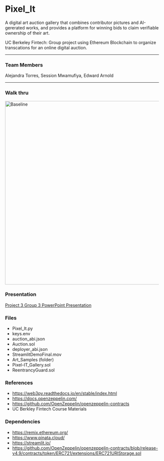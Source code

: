 # Pixel_It
A digital art auction gallery that combines contributor pictures and AI-gererated works, and provides a platform for winning bids to claim verifiable ownership of their art.
 
UC Berkeley Fintech: Group project using Ethereum Blockchain to organize transcations for an online digital auction.
___

### Team Members  
Alejandra Torres, Session Mwamufiya, Edward Arnold
___


### Walk thru 

<img src="IMAGE_PLACEHOLDER.png" alt="Baseline" width="600"/>


### Presentation
[Project 3 Group 3 PowerPoint Presentation](Project_3-Group_3.pptx)

### Files
- Pixel_It.py
- keys.env
- auction_abi.json
- Auction.sol 
- deployer_abi.json
- StreamlitDemoFinal.mov
- Art_Samples (folder)
- Pixel-IT_Gallery.sol
- ReentrancyGuard.sol

### References
- https://web3py.readthedocs.io/en/stable/index.html
- https://docs.openzeppelin.com/  
- https://github.com/OpenZeppelin/openzeppelin-contracts
- UC Berkley Fintech Course Materials 

### Dependencies
- https://remix.ethereum.org/
- https://www.pinata.cloud/
- https://streamlit.io/
- https://github.com/OpenZeppelin/openzeppelin-contracts/blob/release-v4.9/contracts/token/ERC721/extensions/ERC721URIStorage.sol


